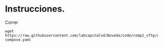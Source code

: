 # Instrucciones.
Correr
```
wget https://raw.githubusercontent.com/labcapitalvd/Boveda/code/comp1_sftp/docker-compose.yaml
```
